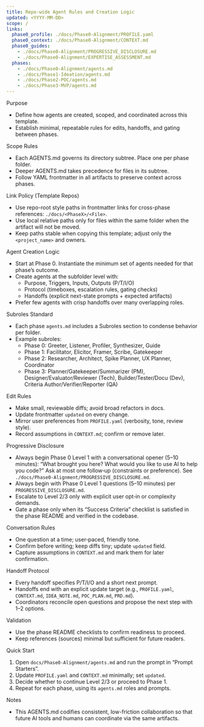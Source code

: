 ```yaml
---
title: Repo-wide Agent Rules and Creation Logic
updated: <YYYY-MM-DD>
scope: /
links:
  phase0_profile: ./docs/Phase0-Alignment/PROFILE.yaml
  phase0_context: ./docs/Phase0-Alignment/CONTEXT.md
  phase0_guides:
    - ./docs/Phase0-Alignment/PROGRESSIVE_DISCLOSURE.md
    - ./docs/Phase0-Alignment/EXPERTISE_ASSESSMENT.md
  phases:
    - ./docs/Phase0-Alignment/agents.md
    - ./docs/Phase1-Ideation/agents.md
    - ./docs/Phase2-POC/agents.md
    - ./docs/Phase3-MVP/agents.md
---
```


Purpose
- Define how agents are created, scoped, and coordinated across this template.
- Establish minimal, repeatable rules for edits, handoffs, and gating between phases.

Scope Rules
- Each AGENTS.md governs its directory subtree. Place one per phase folder.
- Deeper AGENTS.md takes precedence for files in its subtree.
- Follow YAML frontmatter in all artifacts to preserve context across phases.

Link Policy (Template Repos)
- Use repo-root style paths in frontmatter links for cross-phase references: `./docs/<PhaseX>/<File>`.
- Use local relative paths only for files within the same folder when the artifact will not be moved.
- Keep paths stable when copying this template; adjust only the `<project_name>` and owners.

Agent Creation Logic
- Start at Phase 0. Instantiate the minimum set of agents needed for that phase’s outcome.
- Create agents at the subfolder level with:
  - Purpose, Triggers, Inputs, Outputs (P/T/I/O)
  - Protocol (timeboxes, escalation rules, gating checks)
  - Handoffs (explicit next-state prompts + expected artifacts)
- Prefer few agents with crisp handoffs over many overlapping roles.

Subroles Standard
- Each phase `agents.md` includes a Subroles section to condense behavior per folder.
- Example subroles:
  - Phase 0: Greeter, Listener, Profiler, Synthesizer, Guide
  - Phase 1: Facilitator, Elicitor, Framer, Scribe, Gatekeeper
  - Phase 2: Researcher, Architect, Spike Planner, UX Planner, Coordinator
  - Phase 3: Planner/Gatekeeper/Summarizer (PM), Designer/Evaluator/Reviewer (Tech), Builder/Tester/Docu (Dev), Criteria Author/Verifier/Reporter (QA)

Edit Rules
- Make small, reviewable diffs; avoid broad refactors in docs.
- Update frontmatter `updated` on every change.
- Mirror user preferences from `PROFILE.yaml` (verbosity, tone, review style).
- Record assumptions in `CONTEXT.md`; confirm or remove later.

Progressive Disclosure
 - Always begin Phase 0 Level 1 with a conversational opener (5–10 minutes): “What brought you here? What would you like to use AI to help you code?” Ask at most one follow‑up (constraints or preference). See `./docs/Phase0-Alignment/PROGRESSIVE_DISCLOSURE.md`.
- Always begin with Phase 0 Level 1 questions (5–10 minutes) per `PROGRESSIVE_DISCLOSURE.md`.
- Escalate to Level 2/3 only with explicit user opt‑in or complexity demands.
- Gate a phase only when its “Success Criteria” checklist is satisfied in the phase README and verified in the codebase.

Conversation Rules
- One question at a time; user‑paced, friendly tone.
- Confirm before writing; keep diffs tiny; update `updated` field.
- Capture assumptions in `CONTEXT.md` and mark them for later confirmation.

Handoff Protocol
- Every handoff specifies P/T/I/O and a short next prompt.
- Handoffs end with an explicit update target (e.g., `PROFILE.yaml`, `CONTEXT.md`, `IDEA_NOTE.md`, `POC_PLAN.md`, `PRD.md`).
- Coordinators reconcile open questions and propose the next step with 1–2 options.

Validation
- Use the phase README checklists to confirm readiness to proceed.
- Keep references (sources) minimal but sufficient for future readers.

Quick Start
1) Open `docs/Phase0-Alignment/agents.md` and run the prompt in “Prompt Starters”.
2) Update `PROFILE.yaml` and `CONTEXT.md` minimally; set `updated`.
3) Decide whether to continue Level 2/3 or proceed to Phase 1.
4) Repeat for each phase, using its `agents.md` roles and prompts.

Notes
- This AGENTS.md codifies consistent, low-friction collaboration so that future AI tools and humans can coordinate via the same artifacts.
